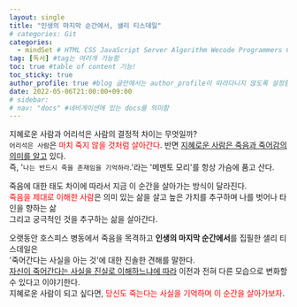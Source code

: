 ```yaml
---
layout: single
title: "인생의 마지막 순간에서, 샐리 티스데일"  
# categories: Git
categories:
  - mindSet # HTML CSS JavaScript Server Algorithm Wecode Programmers CS vsCode
tag: [독서] #tag는 여러개 가능함  
toc: true #table of content 기능!
toc_sticky: true
author_profile: true #blog 글안에서는 author_profile이 따라다니지 않도록 설정함  
date: 2022-05-06T21:00:00+09:00  
# sidebar:
# nav: "docs" #네비게이션에 있는 docs를 의미함
---
```

지혜로운 사람과 어리석은 사람의 결정적 차이는 무엇일까?  
`어리석은 사람`은 <span style="color:red">마치 죽지 않을 것처럼 살아간다</span>. 반면 <u>지혜로운 사람은 죽음과 죽어감의 의미를 알고</u> 있다.  
즉, '`나는 반드시 죽을 존재임을 기억하라`.'라는 '메멘토 모리'를 항상 가슴에 품고 산다.  

죽음에 대한 태도 차이에 따라서 지금 이 순간을 살아가는 방식이 달라진다.  
<span style="color:red">죽음을 제대로 이해한 사람</span>은 의미 있는 삶을 살고 높은 가치를 추구하며 나를 벗어나 타인을 향하는 삶   
그리고 궁극적인 것을 추구하는 삶을 살아간다.  

오랫동안 호스피스 병동에서 죽음을 목격하고 **인생의 마지막 순간에서**를 집필한 샐리 티스데일은  
'죽어간다는 사실을 아는 것'에 대한 진솔한 견해를 말한다.  
<u>자신이 죽어간다는 사실을 진실로 이해하느냐에 따라</u> 이전과 전혀 다른 모습으로 변화할 수 있다고 이야기한다.   
지혜로운 사람이 되고 싶다면, <span style="color:red">당신도 죽는다는 사실을 기억하며 이 순간을 살아가보자</span>.  

<!-- ### 2. Link 넣기

```

유형 1: (설명어를 입력) : [gunhee's coding blog](https://gunhee-jeong.github.io/)
유형 2: (URL 자동연결) : <https://gunhee-jeong.github.io/>
유형 3: (동일 파일 내 '문단으로 이동') : [1. Header로 이동](###-1-header)

```

유형 1: (설명어를 입력) : [gunhee's coding blog](https://gunhee-jeong.github.io/)
유형 2: (URL 자동연결) : <https://gunhee-jeong.github.io/>
유형 3: (동일 파일 내 '문단으로 이동') : [1. Header로 이동](#1-header)
유형 3의 방법

1. 특수문자를 제거
2. 스페이스는 -로 바꾸고
3. 대문자는 소문자로!
   그래서 ### 1. Header -> #1-header

## Link: [google][https://www.google.com/]

### 3. 수평선

```

---

```

---

### 4. 라인 바꾸기

```

스페이스바를 2번 눌러주면 다음칸으로
이동할 수 있어요!

```

---

스페이스바를 2번 눌러주면
다음칸으로 이동할 수 있어요!

### 5. list 만들기

```

1. 1번
2. 2번
3. 3번

- 순서없는 list
  - 순서없는 list
    - 순서없는 list

```

1. 1번
2. 2번
3. 3번

- 순서없는 list
  - 순서없는 list
    - 순서없는 list

---

### 6. font 관련

```

**진하게** -> 볼드
_기울여서_ -> 이탤릭체
~~취소선~~ -> 취소선

<ul>밑줄넣기</ul> -> 밑줄
<span style="color:red">빨간 글씨</span> -> 글자색
이것이 `인라인` 입니다 -> 인라인 코드
```

**진하게** -> 볼드
_기울여서_ -> 이탤릭체
~~취소선~~ -> 취소선
<u>밑줄넣기</u> -> 밑줄
<span style="color:red">빨간 글씨</span>
이것이 `인라인` 입니다 -> 인라인 코드

---

### 7. 인용구문

```
> coding
>
> > JavaScript
> >
> > > 내가 프짱!
```

> coding
>
> > JavaScript
> >
> > > 내가 프짱!

---

### 8. 이미지 삽입

```
유형1: ('사이즈를 조절' -> HTML 태그 사용) : <img src="https://gunhee-jeong.github.io/assets/images/blogLogo.png" width="300" height="200">
유형2: (이미지 삽입 후 -> 링크 걸기)
[![이미지](https://gunhee-jeong.github.io/assets/images/blogLogo/blogLogo.png)](https://gunhee-jeong.github.io/)
```

유형1: ('사이즈를 조절' -> HTML 태그 사용) : <img src="https://gunhee-jeong.github.io/assets/images/blogLogo.png" width="300" height="200">
유형2: (이미지 삽입 후 -> 링크 걸기)
[![이미지](https://gunhee-jeong.github.io/assets/images/blogLogo.png)](https://gunhee-jeong.github.io/)

### 9. 표 만들기

```
||국어|영어|
| :--- | ---: | :--: |
|건희 | 100점 | 100점
|철수 | 100점 | 100점
```

|      |  국어 | 영어  |
| :--- | ----: | :---: |
| 건희 | 100점 | 100점 |
| 철수 | 100점 | 100점 |

> - header를 넣고 싶은 경우 ---을 사용하고 :을 이용하여 정렬에 사용함!

### 10. 토글 만들기

```
<details>
<summary>여기를 누르세요</summary>
<div markdown="1">
숨겨진 내용
</div>
</details>
```

<details>
<summary>여기를 누르세요</summary>
<div markdown="1">
숨겨진 내용
</div>
</details> -->
